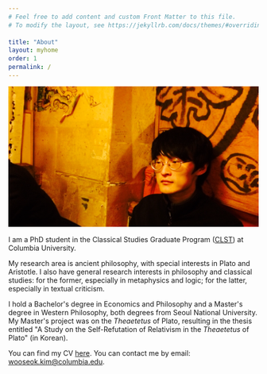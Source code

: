 ```yaml
---
# Feel free to add content and custom Front Matter to this file.
# To modify the layout, see https://jekyllrb.com/docs/themes/#overriding-theme-defaults

title: "About"
layout: myhome
order: 1
permalink: /
---
```

![Me](/20141117_123012000_iOS.png)

I am a PhD student in the Classical Studies Graduate Program ([CLST](https://classicalstudies.columbia.edu/)) at Columbia University.

My research area is ancient philosophy, with special interests in Plato and Aristotle. I also have general research interests in philosophy and classical studies: for the former, especially in metaphysics and logic; for the latter, especially in textual criticism.

I hold a Bachelor's degree in Economics and Philosophy and a Master's degree in Western Philosophy, both degrees from Seoul National University. My Master's project was on the _Theaetetus_ of Plato, resulting in the thesis entitled "A Study on the Self-Refutation of Relativism in the _Theaetetus_ of Plato" (in Korean).

You can find my CV [here](cv.pdf). You can contact me by email: <wooseok.kim@columbia.edu>.

<!-- Ps. "\[A\]ubout" refers to *Voyage au bout de la nuit* by Louis-Ferdinand Céline, a quote from which opens the film *La Grande Bellezza* by Paolo Sorrentino:
>Voyager, c'est bien utile, ça fait travailler l'imagination. Tout le reste n'est que déception et fatigues. Notre voyage à nous est entièrement imaginaire. Voilà sa force. -->

<!-- (Photo by Donghui Lee) -->
